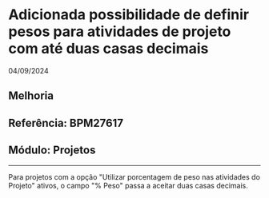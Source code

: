 # Adicionada possibilidade de definir pesos para atividades de projeto com até duas casas decimais
04/09/2024
## Melhoria
## Referência: BPM27617
## Módulo: Projetos
***

Para projetos com a opção "Utilizar porcentagem de peso nas atividades do Projeto" ativos, o campo "% Peso" passa a aceitar duas casas decimais.